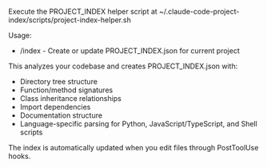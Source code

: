 Execute the PROJECT_INDEX helper script at ~/.claude-code-project-index/scripts/project-index-helper.sh

Usage:
- /index - Create or update PROJECT_INDEX.json for current project

This analyzes your codebase and creates PROJECT_INDEX.json with:
- Directory tree structure
- Function/method signatures  
- Class inheritance relationships
- Import dependencies
- Documentation structure
- Language-specific parsing for Python, JavaScript/TypeScript, and Shell scripts

The index is automatically updated when you edit files through PostToolUse hooks.
